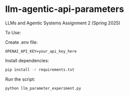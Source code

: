 # llm-agentic-api-parameters
LLMs and Agentic Systems Assignment 2 (Spring 2025)

To Use:

Create .env file:

```env
OPENAI_API_KEY=your_api_key_here
```

Install dependencies:
```bash
pip install -r requirements.txt
```

Run the script:
```bash
python llm_parameter_experiment.py
```
